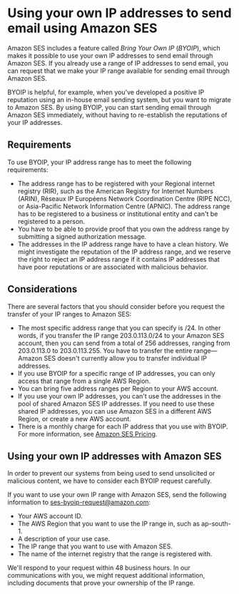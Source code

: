 # Using your own IP addresses to send email using Amazon SES<a name="dedicated-ip-byo"></a>

Amazon SES includes a feature called *Bring Your Own IP* \(*BYOIP*\), which makes it possible to use your own IP addresses to send email through Amazon SES\. If you already use a range of IP addresses to send email, you can request that we make your IP range available for sending email through Amazon SES\.

BYOIP is helpful, for example, when you've developed a positive IP reputation using an in\-house email sending system, but you want to migrate to Amazon SES\. By using BYOIP, you can start sending email through Amazon SES immediately, without having to re\-establish the reputations of your IP addresses\.

## Requirements<a name="dedicated-ip-byo-requirements"></a>

To use BYOIP, your IP address range has to meet the following requirements:
+ The address range has to be registered with your Regional internet registry \(RIR\), such as the American Registry for Internet Numbers \(ARIN\), Réseaux IP Européens Network Coordination Centre \(RIPE NCC\), or Asia\-Pacific Network Information Centre \(APNIC\)\. The address range has to be registered to a business or institutional entity and can't be registered to a person\.
+ You have to be able to provide proof that you own the address range by submitting a signed authorization message\.
+ The addresses in the IP address range have to have a clean history\. We might investigate the reputation of the IP address range, and we reserve the right to reject an IP address range if it contains IP addresses that have poor reputations or are associated with malicious behavior\.

## Considerations<a name="dedicated-ip-byo-considerations"></a>

There are several factors that you should consider before you request the transfer of your IP ranges to Amazon SES:
+ The most specific address range that you can specify is /24\. In other words, if you transfer the IP range 203\.0\.113\.0/24 to your Amazon SES account, then you can send from a total of 256 addresses, ranging from 203\.0\.113\.0 to 203\.0\.113\.255\. You have to transfer the entire range—Amazon SES doesn't currently allow you to transfer individual IP addresses\.
+ If you use BYOIP for a specific range of IP addresses, you can only access that range from a single AWS Region\.
+ You can bring five address ranges per Region to your AWS account\.
+ If you use your own IP addresses, you can't use the addresses in the pool of shared Amazon SES IP addresses\. If you need to use these shared IP addresses, you can use Amazon SES in a different AWS Region, or create a new AWS account\.
+ There is a monthly charge for each IP address that you use with BYOIP\. For more information, see [Amazon SES Pricing](https://aws.amazon.com/ses/pricing/)\.

## Using your own IP addresses with Amazon SES<a name="dedicated-ip-byo-request"></a>

In order to prevent our systems from being used to send unsolicited or malicious content, we have to consider each BYOIP request carefully\.

If you want to use your own IP range with Amazon SES, send the following information to [ses\-byoip\-request@amazon\.com](mailto:ses-byoip-request@amazon.com):
+ Your AWS account ID\.
+ The AWS Region that you want to use the IP range in, such as ap\-south\-1\.
+ A description of your use case\.
+ The IP range that you want to use with Amazon SES\.
+ The name of the internet registry that the range is registered with\.

 We'll respond to your request within 48 business hours\. In our communications with you, we might request additional information, including documents that prove your ownership of the IP range\.